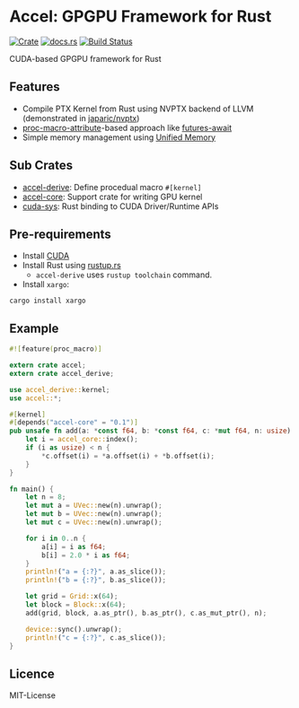 Accel: GPGPU Framework for Rust
================================

[![Crate](http://meritbadge.herokuapp.com/accel)](https://crates.io/crates/accel)
[![docs.rs](https://docs.rs/accel/badge.svg)](https://docs.rs/accel)
[![Build Status](https://travis-ci.org/termoshtt/accel.svg?branch=master)](https://travis-ci.org/termoshtt/accel)

CUDA-based GPGPU framework for Rust

Features
---------

- Compile PTX Kernel from Rust using NVPTX backend of LLVM (demonstrated in [japaric/nvptx](https://github.com/japaric/nvptx))
- [proc-macro-attribute](https://github.com/rust-lang/rust/issues/38356)-based approach like [futures-await](https://github.com/alexcrichton/futures-await)
- Simple memory management using [Unified Memory](http://docs.nvidia.com/cuda/cuda-c-programming-guide/index.html#um-unified-memory-programming-hd)

Sub Crates
-----------
- [accel-derive](accel-derive/README.md): Define procedual macro `#[kernel]`
- [accel-core](accel-core/README.md): Support crate for writing GPU kernel
- [cuda-sys](cuda-sys/README.md): Rust binding to CUDA Driver/Runtime APIs

Pre-requirements
---------------

- Install [CUDA](https://developer.nvidia.com/cuda-downloads)
- Install Rust using [rustup.rs](https://github.com/rust-lang-nursery/rustup.rs)
    - `accel-derive` uses `rustup toolchain` command.
- Install `xargo`:

```
cargo install xargo
```

Example
--------

```rust
#![feature(proc_macro)]

extern crate accel;
extern crate accel_derive;

use accel_derive::kernel;
use accel::*;

#[kernel]
#[depends("accel-core" = "0.1")]
pub unsafe fn add(a: *const f64, b: *const f64, c: *mut f64, n: usize) {
    let i = accel_core::index();
    if (i as usize) < n {
        *c.offset(i) = *a.offset(i) + *b.offset(i);
    }
}

fn main() {
    let n = 8;
    let mut a = UVec::new(n).unwrap();
    let mut b = UVec::new(n).unwrap();
    let mut c = UVec::new(n).unwrap();

    for i in 0..n {
        a[i] = i as f64;
        b[i] = 2.0 * i as f64;
    }
    println!("a = {:?}", a.as_slice());
    println!("b = {:?}", b.as_slice());

    let grid = Grid::x(64);
    let block = Block::x(64);
    add(grid, block, a.as_ptr(), b.as_ptr(), c.as_mut_ptr(), n);

    device::sync().unwrap();
    println!("c = {:?}", c.as_slice());
}
```

Licence
--------
MIT-License

